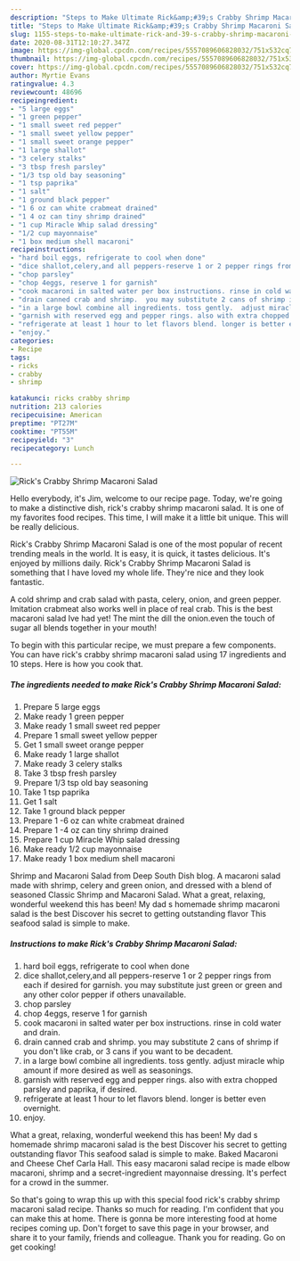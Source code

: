```yaml
---
description: "Steps to Make Ultimate Rick&amp;#39;s Crabby Shrimp Macaroni Salad"
title: "Steps to Make Ultimate Rick&amp;#39;s Crabby Shrimp Macaroni Salad"
slug: 1155-steps-to-make-ultimate-rick-and-39-s-crabby-shrimp-macaroni-salad
date: 2020-08-31T12:10:27.347Z
image: https://img-global.cpcdn.com/recipes/5557089606828032/751x532cq70/ricks-crabby-shrimp-macaroni-salad-recipe-main-photo.jpg
thumbnail: https://img-global.cpcdn.com/recipes/5557089606828032/751x532cq70/ricks-crabby-shrimp-macaroni-salad-recipe-main-photo.jpg
cover: https://img-global.cpcdn.com/recipes/5557089606828032/751x532cq70/ricks-crabby-shrimp-macaroni-salad-recipe-main-photo.jpg
author: Myrtie Evans
ratingvalue: 4.3
reviewcount: 48696
recipeingredient:
- "5 large eggs"
- "1 green pepper"
- "1 small sweet red pepper"
- "1 small sweet yellow pepper"
- "1 small sweet orange pepper"
- "1 large shallot"
- "3 celery stalks"
- "3 tbsp fresh parsley"
- "1/3 tsp old bay seasoning"
- "1 tsp paprika"
- "1 salt"
- "1 ground black pepper"
- "1 6 oz can white crabmeat drained"
- "1 4 oz can tiny shrimp drained"
- "1 cup Miracle Whip salad dressing"
- "1/2 cup mayonnaise"
- "1 box medium shell macaroni"
recipeinstructions:
- "hard boil eggs, refrigerate to cool when done"
- "dice shallot,celery,and all peppers-reserve 1 or 2 pepper rings from each if desired for garnish.  you may substitute just green or green and any other color pepper if others unavailable."
- "chop parsley"
- "chop 4eggs, reserve 1 for garnish"
- "cook macaroni in salted water per box instructions. rinse in cold water and drain."
- "drain canned crab and shrimp.  you may substitute 2 cans of shrimp if you don&#39;t like crab, or 3 cans if you want to be decadent."
- "in a large bowl combine all ingredients. toss gently.  adjust miracle whip amount if more desired as well as seasonings."
- "garnish with reserved egg and pepper rings. also with extra chopped parsley and paprika, if desired."
- "refrigerate at least 1 hour to let flavors blend. longer is better even overnight."
- "enjoy."
categories:
- Recipe
tags:
- ricks
- crabby
- shrimp

katakunci: ricks crabby shrimp 
nutrition: 213 calories
recipecuisine: American
preptime: "PT27M"
cooktime: "PT55M"
recipeyield: "3"
recipecategory: Lunch

---
```



![Rick&#39;s Crabby Shrimp Macaroni Salad](https://img-global.cpcdn.com/recipes/5557089606828032/751x532cq70/ricks-crabby-shrimp-macaroni-salad-recipe-main-photo.jpg)

Hello everybody, it's Jim, welcome to our recipe page. Today, we're going to make a distinctive dish, rick&#39;s crabby shrimp macaroni salad. It is one of my favorites food recipes. This time, I will make it a little bit unique. This will be really delicious.

Rick&#39;s Crabby Shrimp Macaroni Salad is one of the most popular of recent trending meals in the world. It is easy, it is quick, it tastes delicious. It's enjoyed by millions daily. Rick&#39;s Crabby Shrimp Macaroni Salad is something that I have loved my whole life. They're nice and they look fantastic.

A cold shrimp and crab salad with pasta, celery, onion, and green pepper. Imitation crabmeat also works well in place of real crab. This is the best macaroni salad Ive had yet! The mint the dill the onion.even the touch of sugar all blends together in your mouth!


To begin with this particular recipe, we must prepare a few components. You can have rick&#39;s crabby shrimp macaroni salad using 17 ingredients and 10 steps. Here is how you cook that.

<!--inarticleads1-->

##### The ingredients needed to make Rick&#39;s Crabby Shrimp Macaroni Salad:

1. Prepare 5 large eggs
1. Make ready 1 green pepper
1. Make ready 1 small sweet red pepper
1. Prepare 1 small sweet yellow pepper
1. Get 1 small sweet orange pepper
1. Make ready 1 large shallot
1. Make ready 3 celery stalks
1. Take 3 tbsp fresh parsley
1. Prepare 1/3 tsp old bay seasoning
1. Take 1 tsp paprika
1. Get 1 salt
1. Take 1 ground black pepper
1. Prepare 1 -6 oz can white crabmeat drained
1. Prepare 1 -4 oz can tiny shrimp drained
1. Prepare 1 cup Miracle Whip salad dressing
1. Make ready 1/2 cup mayonnaise
1. Make ready 1 box medium shell macaroni


Shrimp and Macaroni Salad from Deep South Dish blog. A macaroni salad made with shrimp, celery and green onion, and dressed with a blend of seasoned Classic Shrimp and Macaroni Salad. What a great, relaxing, wonderful weekend this has been! My dad s homemade shrimp macaroni salad is the best Discover his secret to getting outstanding flavor This seafood salad is simple to make. 

<!--inarticleads2-->

##### Instructions to make Rick&#39;s Crabby Shrimp Macaroni Salad:

1. hard boil eggs, refrigerate to cool when done
1. dice shallot,celery,and all peppers-reserve 1 or 2 pepper rings from each if desired for garnish.  you may substitute just green or green and any other color pepper if others unavailable.
1. chop parsley
1. chop 4eggs, reserve 1 for garnish
1. cook macaroni in salted water per box instructions. rinse in cold water and drain.
1. drain canned crab and shrimp.  you may substitute 2 cans of shrimp if you don&#39;t like crab, or 3 cans if you want to be decadent.
1. in a large bowl combine all ingredients. toss gently.  adjust miracle whip amount if more desired as well as seasonings.
1. garnish with reserved egg and pepper rings. also with extra chopped parsley and paprika, if desired.
1. refrigerate at least 1 hour to let flavors blend. longer is better even overnight.
1. enjoy.


What a great, relaxing, wonderful weekend this has been! My dad s homemade shrimp macaroni salad is the best Discover his secret to getting outstanding flavor This seafood salad is simple to make. Baked Macaroni and Cheese Chef Carla Hall. This easy macaroni salad recipe is made elbow macaroni, shrimp and a secret-ingredient mayonnaise dressing. It&#39;s perfect for a crowd in the summer. 

So that's going to wrap this up with this special food rick&#39;s crabby shrimp macaroni salad recipe. Thanks so much for reading. I'm confident that you can make this at home. There is gonna be more interesting food at home recipes coming up. Don't forget to save this page in your browser, and share it to your family, friends and colleague. Thank you for reading. Go on get cooking!
